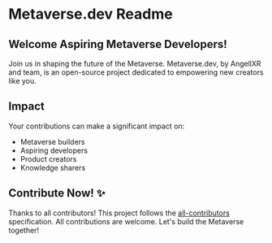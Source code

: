 # Metaverse.dev Readme

## Welcome Aspiring Metaverse Developers!

Join us in shaping the future of the Metaverse. Metaverse.dev, by AngellXR and team, is an open-source project dedicated to empowering new creators like you.

## Impact

Your contributions can make a significant impact on:

- Metaverse builders
- Aspiring developers
- Product creators
- Knowledge sharers

## Contribute Now! ✨

Thanks to all contributors! This project follows the [all-contributors](https://github.com/all-contributors/all-contributors) specification. All contributions are welcome. Let's build the Metaverse together!